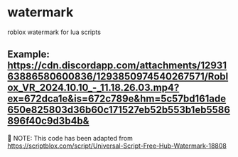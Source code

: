 # watermark
roblox watermark for lua scripts

## Example: https://cdn.discordapp.com/attachments/1293163886580600836/1293850974540267571/Roblox_VR_2024.10.10_-_11.18.26.03.mp4?ex=672dca1e&is=672c789e&hm=5c57bd161ade650e825803d36b60c171527eb52b553b1eb5586896f40c9d3b4b&

📌 NOTE: This code has been adapted from https://scriptblox.com/script/Universal-Script-Free-Hub-Watermark-18808
